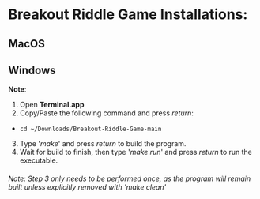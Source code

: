 # Breakout Riddle Game Installations:

## MacOS 

## Windows
**Note**:

1. Open **Terminal.app**
2. Copy/Paste the following command and press *return*:  
-     cd ~/Downloads/Breakout-Riddle-Game-main
3. Type '*make*' and press *return* to build the program. 
4. Wait for build to finish, then type '*make run*' and press *return* to run the executable. 

###### Note: Step 3 only needs to be performed once, as the program will remain built unless explicitly removed with 'make clean'

